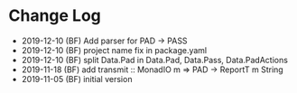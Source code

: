 # Change Log

- 2019-12-10 (BF) Add parser for PAD -> PASS
- 2019-12-10 (BF) project name fix in package.yaml
- 2019-12-10 (BF) split Data.Pad in Data.Pad, Data.Pass, Data.PadActions
- 2019-11-18 (BF) add transmit :: MonadIO m => PAD -> ReportT m String
- 2019-11-05 (BF) initial version


